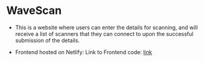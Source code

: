 # WaveScan


* This is a website where users can enter the details for scanning, and will receive a list of scanners that they can connect to upon the successful submission of the details.


* Frontend hosted on Netlify:
Link to Frontend code: [link](https://wavescan-fe.netlify.app)

